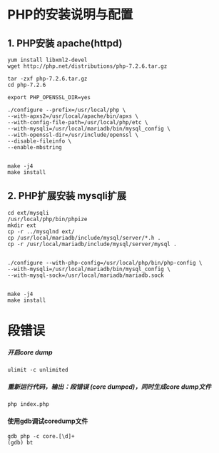 # PHP的安装说明与配置  

## 1. PHP安装 apache(httpd)
	yum install libxml2-devel 
	wget http://php.net/distributions/php-7.2.6.tar.gz
	
	tar -zxf php-7.2.6.tar.gz
	cd php-7.2.6
	
	export PHP_OPENSSL_DIR=yes

	./configure --prefix=/usr/local/php \
	--with-apxs2=/usr/local/apache/bin/apxs \
	--with-config-file-path=/usr/local/php/etc \
	--with-mysqli=/usr/local/mariadb/bin/mysql_config \
	--with-openssl-dir=/usr/include/openssl \
	--disable-fileinfo \
	--enable-mbstring 
	
	
	make -j4
	make install

## 2. PHP扩展安装 mysqli扩展
	cd ext/mysqli
	/usr/local/php/bin/phpize 
	mkdir ext
	cp -r ../mysqlnd ext/
	cp /usr/local/mariadb/include/mysql/server/*.h .
	cp -r /usr/local/mariadb/include/mysql/server/mysql .
	
	
	./configure --with-php-config=/usr/local/php/bin/php-config \
	--with-mysqli=/usr/local/mariadb/bin/mysql_config \
	--with-mysql-sock=/usr/local/mariadb/mariadb.sock 
	
	
	make -j4
	make install

#	段错误

#####	 开启core dump 
	ulimit -c unlimited 
#####	重新运行代码，输出：段错误 (core dumped)，同时生成core dump文件
	php index.php
####	使用gdb调试coredump文件
	gdb php -c core.[\d]+
	(gdb) bt
	